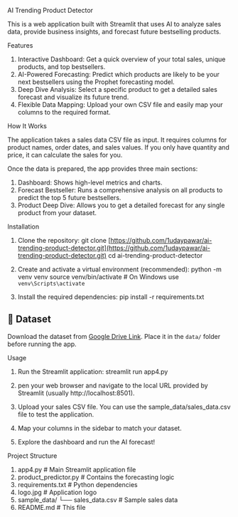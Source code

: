 AI Trending Product Detector

This is a web application built with Streamlit that uses AI to analyze sales data, provide business insights, and forecast future bestselling products.

Features
1. Interactive Dashboard: Get a quick overview of your total sales, unique products, and top bestsellers.
2. AI-Powered Forecasting: Predict which products are likely to be your next bestsellers using the Prophet forecasting model.
3. Deep Dive Analysis: Select a specific product to get a detailed sales forecast and visualize its future trend.
4. Flexible Data Mapping: Upload your own CSV file and easily map your columns to the required format.

How It Works

The application takes a sales data CSV file as input. It requires columns for product names, order dates, and sales values. If you only have quantity and price, it can calculate the sales for you.

Once the data is prepared, the app provides three main sections:
1. Dashboard: Shows high-level metrics and charts.
2. Forecast Bestseller: Runs a comprehensive analysis on all products to predict the top 5 future bestsellers.
3. Product Deep Dive: Allows you to get a detailed forecast for any single product from your dataset.

Installation

1. Clone the repository:
git clone [https://github.com/1udaypawar/ai-trending-product-detector.git](https://github.com/1udaypawar/ai-trending-product-detector.git)
cd ai-trending-product-detector

2. Create and activate a virtual environment (recommended):
python -m venv venv
source venv/bin/activate  # On Windows use `venv\Scripts\activate`

3. Install the required dependencies:
pip install -r requirements.txt

## 📂 Dataset
Download the dataset from [Google Drive Link]([https://drive.google.com/yourfile](https://drive.google.com/drive/folders/1PMj1HKFWa2dwTruAS0-veu4ZLyYaWTCu?usp=sharing)).
Place it in the `data/` folder before running the app.


Usage

1. Run the Streamlit application:
   streamlit run app4.py

2. pen your web browser and navigate to the local URL provided by Streamlit (usually http://localhost:8501).

3. Upload your sales CSV file. You can use the sample_data/sales_data.csv file to test the application.

4. Map your columns in the sidebar to match your dataset.

5. Explore the dashboard and run the AI forecast!

Project Structure

 1. app4.py                 # Main Streamlit application file
 2. product_predictor.py    # Contains the forecasting logic
 3. requirements.txt        # Python dependencies
 4. logo.jpg                # Application logo
 5. sample_data/
  └── sales_data.csv      # Sample sales data
 6. README.md               # This file
